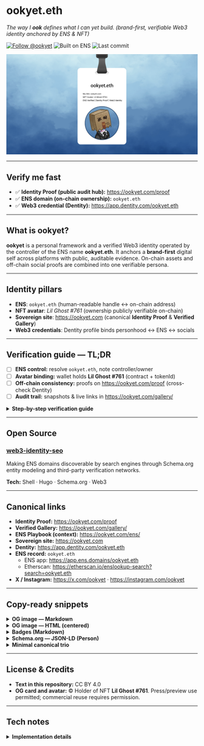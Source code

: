 # ookyet.eth
*The way I **ook** defines what I can yet build.* *(brand-first, verifiable Web3 identity anchored by ENS & NFT)*

[![Follow @ookyet](https://img.shields.io/badge/Follow-@ookyet-111?logo=x&logoColor=white)](https://x.com/ookyet)
![Built on ENS](https://img.shields.io/badge/Built%20on-ENS-0b5fff)
![Last commit](https://img.shields.io/github/last-commit/ookyet/ookyet?label=last%20commit)

<p align="center">
  <img src="./og-card.png" alt="ookyet.eth — ENS-anchored identity card (NFT avatar: Lil Ghost #761)" width="880">
</p>

---

## Verify me fast
- ✅ **Identity Proof (public audit hub):** https://ookyet.com/proof
- ✅ **ENS domain (on-chain ownership):** `ookyet.eth`
- ✅ **Web3 credential (Dentity):** https://app.dentity.com/ookyet.eth

---

## What is ookyet?
**ookyet** is a personal framework and a verified Web3 identity operated by the controller of the ENS name **ookyet.eth**. It anchors a **brand-first** digital self across platforms with public, auditable evidence. On-chain assets and off-chain social proofs are combined into one verifiable persona.

---

## Identity pillars
- **ENS**: `ookyet.eth` (human-readable handle ↔ on-chain address)
- **NFT avatar**: _Lil Ghost #761_ (ownership publicly verifiable on-chain)
- **Sovereign site**: https://ookyet.com (canonical **Identity Proof** & **Verified Gallery**)
- **Web3 credentials**: Dentity profile binds personhood ↔ ENS ↔ socials

---

## Verification guide — TL;DR
- [ ] **ENS control:** resolve `ookyet.eth`, note controller/owner
- [ ] **Avatar binding:** wallet holds **Lil Ghost #761** (contract + tokenId)
- [ ] **Off-chain consistency:** proofs on https://ookyet.com/proof (cross-check Dentity)
- [ ] **Audit trail:** snapshots & live links in https://ookyet.com/gallery/

<details>
<summary><b>Step-by-step verification guide</b></summary>

1. **Check ENS ownership**
   Resolve `ookyet.eth` via your preferred ENS/Etherscan/Wallet tool and note the controller/owner address.

2. **Check avatar provenance**
   Confirm that the wallet above also owns _Lil Ghost #761_ (contract + token id). This binds the avatar to the ENS name.

3. **Check off-chain consistency**
   Visit **https://ookyet.com/proof** to see signed, linkable proofs to X/Instagram and other surfaces. Optionally, cross-check https://app.dentity.com/ookyet.eth for credential bindings.

4. **View the audit trail**
   Browse **https://ookyet.com/gallery/** for snapshots and live links showing the identity's visual and link-level consistency.

> When ENS control, NFT ownership, and social handles converge under the same controller, the identity is publicly verifiable.

</details>

---

## Open Source

### [web3-identity-seo](https://github.com/ookyet/web3-identity-seo)
Making ENS domains discoverable by search engines through Schema.org entity modeling and third-party verification networks.

**Tech:** Shell · Hugo · Schema.org · Web3

---

## Canonical links
- **Identity Proof:** https://ookyet.com/proof
- **Verified Gallery:** https://ookyet.com/gallery/
- **ENS Playbook (context):** https://ookyet.com/ens/
- **Sovereign site:** https://ookyet.com
- **Dentity:** https://app.dentity.com/ookyet.eth
- **ENS record:** `ookyet.eth`
  - ENS app: https://app.ens.domains/ookyet.eth
  - Etherscan: https://etherscan.io/enslookup-search?search=ookyet.eth
- **X / Instagram:** https://x.com/ookyet · https://instagram.com/ookyet

---

## Copy-ready snippets

<details>
<summary><b>OG image — Markdown</b></summary>

```markdown
![OG preview — ookyet.eth identity card](https://raw.githubusercontent.com/ookyet/ookyet/main/og-card.png)
```

</details>

<details>
<summary><b>OG image — HTML (centered)</b></summary>

```html
<p align="center">
  <img src="./og-card.png" alt="OG preview — ookyet.eth identity card" width="880">
</p>
```

</details>

<details>
<summary><b>Badges (Markdown)</b></summary>

```markdown
[![Follow @ookyet](https://img.shields.io/badge/Follow-@ookyet-111?logo=x&logoColor=white)](https://x.com/ookyet)
![Built on ENS](https://img.shields.io/badge/Built%20on-ENS-0b5fff)
![Last commit](https://img.shields.io/github/last-commit/ookyet/ookyet?label=last%20commit)
```

</details>

<details>
<summary><b>Schema.org — JSON-LD (Person)</b></summary>

```json
{
  "@context": "https://schema.org",
  "@type": "Person",
  "name": "ookyet.eth",
  "alternateName": "ookyet",
  "url": "https://ookyet.com",
  "image": "https://raw.githubusercontent.com/ookyet/ookyet/main/og-card.png",
  "sameAs": [
    "https://app.ens.domains/ookyet.eth",
    "https://etherscan.io/enslookup-search?search=ookyet.eth",
    "https://x.com/ookyet",
    "https://instagram.com/ookyet",
    "https://app.dentity.com/ookyet.eth"
  ],
  "description": "Brand-first Web3 identity anchored by ENS and NFT, with public, auditable proofs."
}
```

</details>

<details>
<summary><b>Minimal canonical trio</b></summary>

- **Identity Proof:** https://ookyet.com/proof
- **ENS (on-chain):** `ookyet.eth`
- **Gallery (visual evidence):** https://ookyet.com/gallery/

</details>

---

## License & Credits
- **Text in this repository:** CC BY 4.0
- **OG card and avatar:** © Holder of NFT **Lil Ghost #761**. Press/preview use permitted; commercial reuse requires permission.

---

## Tech notes

<details>
<summary><b>Implementation details</b></summary>

- **Social preview:** 1200×630 (set in **Settings → Social preview**)
- **OG image in README:** `og-card.png` (served via raw.githubusercontent.com)
- **This is a special profile repository:** `ookyet/ookyet` (displayed on GitHub profile)

</details>
